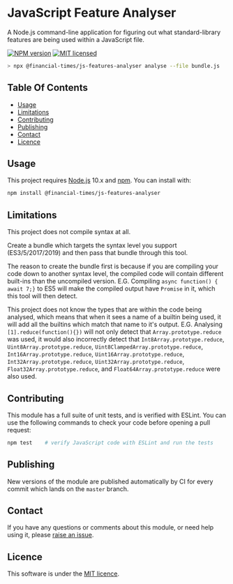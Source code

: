 # JavaScript Feature Analyser

A Node.js command-line application for figuring out what standard-library features are being used within a JavaScript file.

[![NPM version](https://img.shields.io/npm/v/@financial-times/js-features-analyser.svg)](https://www.npmjs.com/package/@financial-times/js-features-analyser)
[![MIT licensed](https://img.shields.io/badge/license-MIT-blue.svg)][license]

```bash
> npx @financial-times/js-features-analyser analyse --file bundle.js
```


## Table Of Contents

  - [Usage](#usage)
  - [Limitations](#limitations)
  - [Contributing](#contributing)
  - [Publishing](#publishing)
  - [Contact](#contact)
  - [Licence](#licence)


## Usage

This project requires [Node.js] 10.x and [npm]. You can install with:

```sh
npm install @financial-times/js-features-analyser
```

## Limitations

This project does not compile syntax at all.

Create a bundle which targets the syntax level you support (ES3/5/2017/2019) and then pass that bundle through this tool.

The reason to create the bundle first is because if you are compiling your code down to another syntax level, the compiled code will contain different built-ins than the uncompiled version. E.G. Compiling `async function() { await 7;}` to ES5 will make the compiled output have `Promise` in it, which this tool will then detect.

This project does not know the types that are within the code being analysed, which means that when it sees a name of a builtin being used, it will add all the builtins which match that name to it's output. E.G. Analysing `[1].reduce(function(){})` will not only detect that `Array.prototype.reduce` was used, it would also incorrectly detect that `Int8Array.prototype.reduce`, `Uint8Array.prototype.reduce`, `Uint8ClampedArray.prototype.reduce`, `Int16Array.prototype.reduce`, `Uint16Array.prototype.reduce`, `Int32Array.prototype.reduce`, `Uint32Array.prototype.reduce`, `Float32Array.prototype.reduce`, and `Float64Array.prototype.reduce` were also used.


## Contributing

This module has a full suite of unit tests, and is verified with ESLint. You can use the following commands to check your code before opening a pull request:

```sh
npm test    # verify JavaScript code with ESLint and run the tests
```


## Publishing

New versions of the module are published automatically by CI for every commit which lands on the `master` branch.


## Contact

If you have any questions or comments about this module, or need help using it, please [raise an issue][issues].


## Licence

This software is under the [MIT licence][license].



[issues]: https://github.com/Financial-Times/js-features-analyser/issues
[license]: http://opensource.org/licenses/MIT
[node.js]: https://nodejs.org/
[npm]: https://www.npmjs.com/
